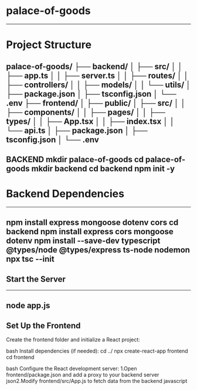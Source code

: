 # palace-of-goods #
----
# Project Structure #

palace-of-goods/
├── backend/
│   ├── src/
│   │   ├── app.ts
│   │   ├── server.ts
│   │   ├── routes/
│   │   ├── controllers/
│   │   ├── models/
│   │   └── utils/
│   ├── package.json
│   ├── tsconfig.json
│   └── .env
├── frontend/
│   ├── public/
│   ├── src/
│   │   ├── components/
│   │   ├── pages/
│   │   ├── types/
│   │   ├── App.tsx
│   │   ├── index.tsx
│   │   └── api.ts
│   ├── package.json
│   ├── tsconfig.json
│   └── .env
---

**BACKEND**
mkdir palace-of-goods
cd palace-of-goods
mkdir backend
cd backend
npm init -y
---
# Backend Dependencies #
---
npm install express mongoose dotenv cors
cd backend
npm install express cors mongoose dotenv
npm install --save-dev typescript @types/node @types/express ts-node nodemon
npx tsc --init
---
## Start the Server ##
---
node app.js 
---
## Set Up the Frontend ##
Create the frontend folder and initialize a React project:

bash Install dependencies (if needed):
cd ../
npx create-react-app frontend
cd frontend

bash Configure the React development server:
1.Open frontend/package.json and add a proxy to your backend server
json2.Modify 
frontend/src/App.js to fetch data from the backend
javascript
